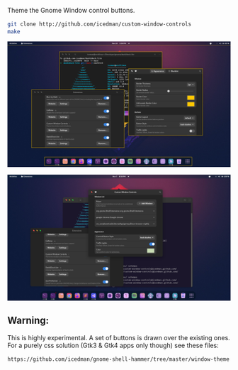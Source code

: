Theme the Gnome Window control buttons.

```sh
git clone http://github.com/icedman/custom-window-controls
make
```
![Screenshot](https://raw.githubusercontent.com/icedman/custom-window-controls/main/screenshots/Screenshot%20from%202022-11-10%2017-59-19.png)

![Screenshot](https://raw.githubusercontent.com/icedman/custom-window-controls/main/screenshots/Screenshot%20from%202022-11-07%2020-50-36.png)

## Warning:

This is highly experimental. A set of buttons is drawn over the existing ones.
For a purely css solution (Gtk3 & Gtk4 apps only though) see these files:

```sh
https://github.com/icedman/gnome-shell-hammer/tree/master/window-theme
```
